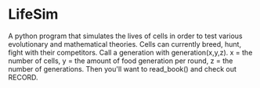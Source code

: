 # LifeSim
A python program that simulates the lives of cells in order to test various evolutionary and mathematical theories.
Cells can currently breed, hunt, fight with their competitors. Call a generation with generation(x,y,z). x = the number of cells, y = the amount of food generation per round, z = the number of generations. Then you'll want to read_book() and check out RECORD.
